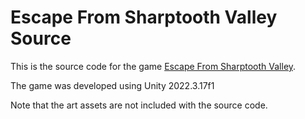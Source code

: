 # Escape From Sharptooth Valley Source

This is the source code for the game [Escape From Sharptooth Valley](https://renatozechetto.itch.io/sharptooth-valley-game).

The game was developed using Unity 2022.3.17f1

Note that the art assets are not included with the source code.
